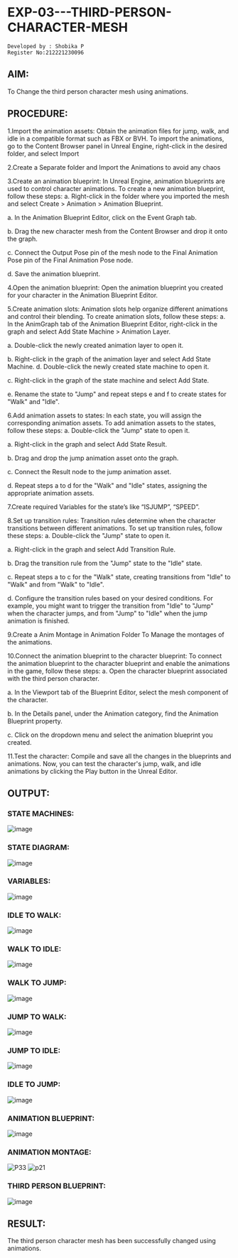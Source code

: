 # EXP-03---THIRD-PERSON-CHARACTER-MESH
```
Developed by : Shobika P
Register No:212221230096
```
## AIM:
To Change the third person character mesh using animations.

## PROCEDURE:

1.Import the animation assets: Obtain the animation files for jump, walk, and idle in a compatible format such as FBX or BVH. To import the animations, go to the Content Browser panel in Unreal Engine, right-click in the desired folder, and select Import

2.Create a Separate folder and Import the Animations to avoid any chaos

3.Create an animation blueprint: In Unreal Engine, animation blueprints are used to control character animations. To create a new animation blueprint, follow these steps: a. Right-click in the folder where you imported the mesh and select Create > Animation > Animation Blueprint.

a. In the Animation Blueprint Editor, click on the Event Graph tab.

b. Drag the new character mesh from the Content Browser and drop it onto the graph.

c. Connect the Output Pose pin of the mesh node to the Final Animation Pose pin of the Final Animation Pose node.

d. Save the animation blueprint.

4.Open the animation blueprint: Open the animation blueprint you created for your character in the Animation Blueprint Editor.

5.Create animation slots: Animation slots help organize different animations and control their blending. To create animation slots, follow these steps: a. In the AnimGraph tab of the Animation Blueprint Editor, right-click in the graph and select Add State Machine > Animation Layer.

a. Double-click the newly created animation layer to open it.

b. Right-click in the graph of the animation layer and select Add State Machine. d. Double-click the newly created state machine to open it.

c. Right-click in the graph of the state machine and select Add State.

e. Rename the state to "Jump" and repeat steps e and f to create states for "Walk" and "Idle".

6.Add animation assets to states: In each state, you will assign the corresponding animation assets. To add animation assets to the states, follow these steps: a. Double-click the "Jump" state to open it.

a. Right-click in the graph and select Add State Result.

b. Drag and drop the jump animation asset onto the graph.

c. Connect the Result node to the jump animation asset.

d. Repeat steps a to d for the "Walk" and "Idle" states, assigning the appropriate animation assets.

7.Create required Variables for the state’s like “ISJUMP”, “SPEED”.

8.Set up transition rules: Transition rules determine when the character transitions between different animations. To set up transition rules, follow these steps: a. Double-click the "Jump" state to open it.

a. Right-click in the graph and select Add Transition Rule.

b. Drag the transition rule from the "Jump" state to the "Idle" state.

c. Repeat steps a to c for the "Walk" state, creating transitions from "Idle" to "Walk" and from "Walk" to "Idle".

d. Configure the transition rules based on your desired conditions. For example, you might want to trigger the transition from "Idle" to "Jump" when the character jumps, and from "Jump" to "Idle" when the jump animation is finished.

9.Create a Anim Montage in Animation Folder To Manage the montages of the animations.

10.Connect the animation blueprint to the character blueprint: To connect the animation blueprint to the character blueprint and enable the animations in the game, follow these steps: a. Open the character blueprint associated with the third person character.

a. In the Viewport tab of the Blueprint Editor, select the mesh component of the character.

b. In the Details panel, under the Animation category, find the Animation Blueprint property.

c. Click on the dropdown menu and select the animation blueprint you created.

11.Test the character: Compile and save all the changes in the blueprints and animations. Now, you can test the character's jump, walk, and idle animations by clicking the Play button in the Unreal Editor.
## OUTPUT:
### STATE MACHINES:
![image](https://github.com/Shobika187/EXP-03---THIRD-PERSON-CHARACTER-MESH/assets/94508142/2e1b1c68-0dd9-440c-a86e-0172d15c7fc4)
### STATE DIAGRAM:
![image](https://github.com/Shobika187/EXP-03---THIRD-PERSON-CHARACTER-MESH/assets/94508142/9f9c8a84-baed-46ae-afa0-793cd5616715)
### VARIABLES:

![image](https://github.com/Shobika187/EXP-03---THIRD-PERSON-CHARACTER-MESH/assets/94508142/eb522780-45de-41b9-b34b-c72082ebded3)
### IDLE TO WALK:

![image](https://github.com/Shobika187/EXP-03---THIRD-PERSON-CHARACTER-MESH/assets/94508142/ccd5c90d-10dd-40a2-affe-a77305f73b03)
### WALK TO IDLE:
![image](https://github.com/Shobika187/EXP-03---THIRD-PERSON-CHARACTER-MESH/assets/94508142/7a0545d2-cedc-4dae-a0dc-7063fd14a791)
### WALK TO JUMP:
![image](https://github.com/Shobika187/EXP-03---THIRD-PERSON-CHARACTER-MESH/assets/94508142/05d18e19-2e91-42a1-86dd-4a4da51497a4)
### JUMP TO WALK:
![image](https://github.com/Shobika187/EXP-03---THIRD-PERSON-CHARACTER-MESH/assets/94508142/74f32c62-c59e-4654-912d-ca8fff5b5e13)
### JUMP TO IDLE:
![image](https://github.com/Shobika187/EXP-03---THIRD-PERSON-CHARACTER-MESH/assets/94508142/390d9dfd-fded-4ae1-9077-5a1a38853d7e)
### IDLE TO JUMP:
![image](https://github.com/Shobika187/EXP-03---THIRD-PERSON-CHARACTER-MESH/assets/94508142/aa0a8a81-2215-4006-9093-1cd82ea3ea5a)
### ANIMATION BLUEPRINT:
![image](https://github.com/Shobika187/EXP-03---THIRD-PERSON-CHARACTER-MESH/assets/94508142/215c467f-dd69-4971-9467-dcfee588235c)
### ANIMATION MONTAGE:
![P33](https://github.com/Shobika187/EXP-03---THIRD-PERSON-CHARACTER-MESH/assets/94508142/34fa2f55-f527-4b85-84eb-0bfc84286896)
![p21](https://github.com/Shobika187/EXP-03---THIRD-PERSON-CHARACTER-MESH/assets/94508142/1f85fe02-6df2-4d22-b07c-e3907352deff)
### THIRD PERSON BLUEPRINT:
![image](https://github.com/Shobika187/EXP-03---THIRD-PERSON-CHARACTER-MESH/assets/94508142/fb48e4cb-5cd6-4b25-89b2-6ad8360f2298)
## RESULT:
The third person character mesh has been successfully changed using animations.






